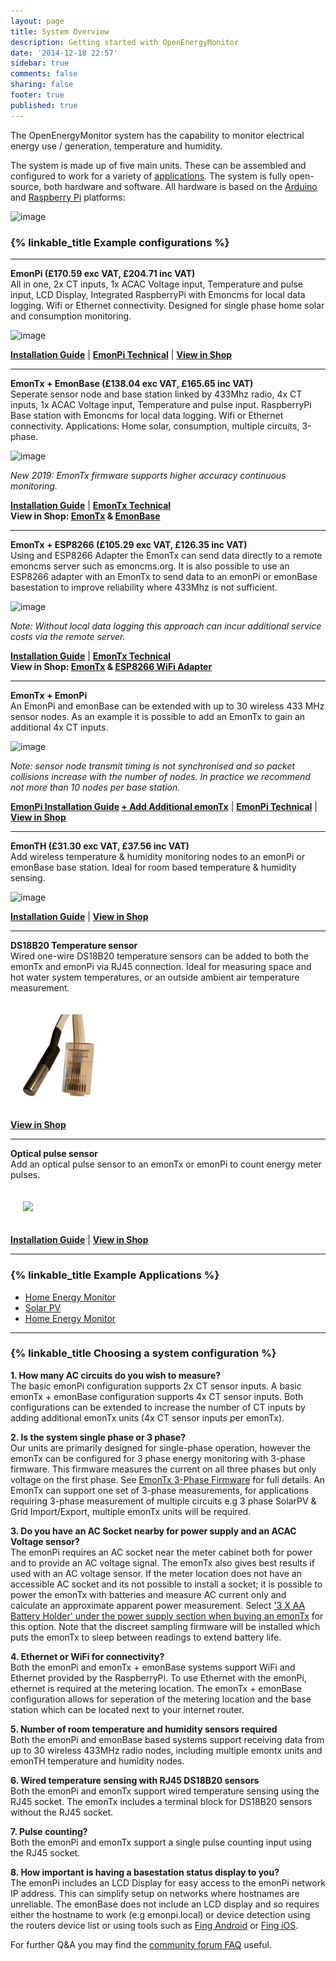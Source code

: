 ```yaml
---
layout: page
title: System Overview
description: Getting started with OpenEnergyMonitor
date: '2014-12-18 22:57'
sidebar: true
comments: false
sharing: false
footer: true
published: true
---
```


The OpenEnergyMonitor system  has the capability to monitor electrical energy use / generation, temperature and humidity.

The system is made up of five main units. These can be assembled and configured to work for a variety of [applications](/applications). The system is fully open-source, both hardware and software. All hardware is based on the [Arduino](http://www.arduino.cc/) and [Raspberry Pi](http://raspberrypi.org) platforms:

![image](/images/setup/oemfpsystemdiagram.png)

### {% linkable_title Example configurations %}

---

**EmonPi (£170.59 exc VAT, £204.71 inc VAT)**<br>
All in one, 2x CT inputs, 1x ACAC Voltage input, Temperature and pulse input, LCD Display, Integrated RaspberryPi with Emoncms for local data logging. Wifi or Ethernet connectivity. Designed for single phase home solar and consumption monitoring.

![image](/images/setup/emonpi.png)

**[Installation Guide](/setup/install)** | **[EmonPi Technical](/technical/emonpi)** | **[View in Shop](https://shop.openenergymonitor.com/emonpi-3/)**

---

**EmonTx + EmonBase (£138.04 exc VAT, £165.65 inc VAT)**<br>
Seperate sensor node and base station linked by 433Mhz radio, 4x CT inputs, 1x ACAC Voltage input, Temperature and pulse input. RaspberryPi Base station with Emoncms for local data logging. Wifi or Ethernet connectivity. Applications: Home solar, consumption, multiple circuits, 3-phase.

![image](/images/setup/emontxandbase.png)

*New 2019: EmonTx firmware supports higher accuracy continuous monitoring.*

**[Installation Guide](/setup/install-emontx)** | **[EmonTx Technical](/technical/emontx)**<br> **View in Shop: [EmonTx](https://shop.openenergymonitor.com/emontx-v3-electricity-monitoring-transmitter/) & [EmonBase](https://shop.openenergymonitor.com/emonbase-web-connected-base-station/)**

---

**EmonTx + ESP8266 (£105.29 exc VAT, £126.35 inc VAT)**<br>
Using and ESP8266 Adapter the EmonTx can send data directly to a remote emoncms server such as emoncms.org. It is also possible to use an ESP8266 adapter with an EmonTx to send data to an emonPi or emonBase basestation to improve reliability where 433Mhz is not sufficient.

![image](/images/setup/emontx.png)

*Note: Without local data logging this approach can incur additional service costs via the remote server.*

**[Installation Guide](/setup/esp8266-adapter-emontx/)** | **[EmonTx Technical](/technical/emontx)**<br>**View in Shop: [EmonTx](https://shop.openenergymonitor.com/emontx-v3-electricity-monitoring-transmitter/) & [ESP8266 WiFi Adapter](https://shop.openenergymonitor.com/esp8266-wifi-adapter-for-emontx/)**

---

**EmonTx + EmonPi**<br>
An EmonPi and emonBase can be extended with up to 30 wireless 433 MHz sensor nodes. As an example it is possible to add an EmonTx to gain an additional 4x CT inputs. 

![image](/images/setup/emontxandemonpi.png)

*Note: sensor node transmit timing is not synchronised and so packet collisions increase with the number of nodes. In practice we recommend not more than 10 nodes per base station.*

**[EmonPi Installation Guide](/setup/install) [+ Add Additional emonTx](/setup/emontx/)** | **[EmonPi Technical](/technical/emonpi)** | **[View in Shop](https://shop.openenergymonitor.com/emonpi-3/)**

---

**EmonTH (£31.30 exc VAT, £37.56 inc VAT)**<br>
Add wireless temperature & humidity monitoring nodes to an emonPi or emonBase base station. Ideal for room based temperature & humidity sensing.

![image](/images/setup/emonth.png)

**[Installation Guide](/setup/emonth)** | **[View in Shop](https://shop.openenergymonitor.com/emonth-v2-temperature-humidity-node/)**

---

**DS18B20 Temperature sensor**<br>
Wired one-wire DS18B20 temperature sensors can be added to both the emonTx and emonPi via RJ45 connection. Ideal for measuring space and hot water system temperatures, or an outside ambient air temperature measurement.

<img src="/images/hardwareimages/rj45_sensor.png" style="width:120px; padding:20px">

**[View in Shop](https://shop.openenergymonitor.com/rj45-encapsulated-ds18b20-temperature-sensor/)**

---

**Optical pulse sensor**<br>
Add an optical pulse sensor to an emonTx or emonPi to count energy meter pulses.

<img src="/images/setup/ops.png" style="width:120px; padding:20px">

**[Installation Guide](/setup/optical-pulse-sensor)** | **[View in Shop](https://shop.openenergymonitor.com/optical-utility-meter-led-pulse-sensor/)**

---

### {% linkable_title Example Applications %}

- [Home Energy Monitor](/applications/home-energy/)
- [Solar PV](/applications/solar-pv/)
- [Home Energy Monitor](http://heatpumpmonitor.org)

---

### {% linkable_title Choosing a system configuration %}

**1. How many AC circuits do you wish to measure?**<br>
The basic emonPi configuration supports 2x CT sensor inputs. A basic emonTx + emonBase configuration supports 4x CT sensor inputs. Both configurations can be extended to increase the number of CT inputs by adding additional emonTx units (4x CT sensor inputs per emonTx).

**2. Is the system single phase or 3 phase?**<br>
Our units are primarily designed for single-phase operation, however the emonTx can be configured for 3 phase energy monitoring with 3-phase firmware. This firmware measures the current on all three phases but only voltage on the first phase. See [EmonTx 3-Phase Firmware](https://github.com/openenergymonitor/emontx-3phase) for full details. An EmonTx can support one set of 3-phase measurements, for applications requiring 3-phase measurement of multiple circuits e.g 3 phase SolarPV & Grid Import/Export, multiple emonTx units will be required.

**3. Do you have an AC Socket nearby for power supply and an ACAC Voltage sensor?**<br>
The emonPi requires an AC socket near the meter cabinet both for power and to provide an AC voltage signal. The emonTx also gives best results if used with an AC voltage sensor. If the meter location does not have an accessible AC socket and its not possible to install a socket; it is possible to power the emonTx with batteries and measure AC current only and calculate an approximate apparent power measurement. Select ['3 X AA Battery Holder' under the power supply section when buying an emonTx](https://shop.openenergymonitor.com/emontx-v3-electricity-monitoring-transmitter/) for this option. Note that the discreet sampling firmware will be installed which puts the emonTx to sleep between readings to extend battery life.

**4. Ethernet or WiFi for connectivity?**<br>
Both the emonPi and emonTx + emonBase systems support WiFi and Ethernet provided by the RaspberryPi. To use Ethernet with the emonPi, ethernet is required at the metering location. The emonTx + emonBase configuration allows for seperation of the metering location and the base station which can be located next to your internet router.

**5. Number of room temperature and humidity sensors required**<br>
Both the emonPi and emonBase based systems support receiving data from up to 30 wireless 433MHz radio nodes, including multiple emontx units and emonTH temperature and humidity nodes.

**6. Wired temperature sensing with RJ45 DS18B20 sensors**<br>
Both the emonPi and emonTx support wired temperature sensing using the RJ45 socket. The emonTx includes a terminal block for DS18B20 sensors without the RJ45 socket.

**7. Pulse counting?**<br>
Both the emonPi and emonTx support a single pulse counting input using the RJ45 socket.

**8. How important is having a basestation status display to you?**<br>
The emonPi includes an LCD Display for easy access to the emonPi network IP address. This can simplify setup on networks where hostnames are unreliable. The emonBase does not include an LCD display and so requires either the hostname to work (e.g emonpi.local) or device detection using the routers device list or using tools such as [Fing Android](https://play.google.com/store/apps/details?id=com.overlook.android.fing&hl=en_GB) or [Fing iOS](https://itunes.apple.com/gb/app/fing-network-scanner/id430921107?mt=8).

For further Q&A you may find the [community forum FAQ](https://community.openenergymonitor.org/t/frequently-asked-questions/3005) useful.
